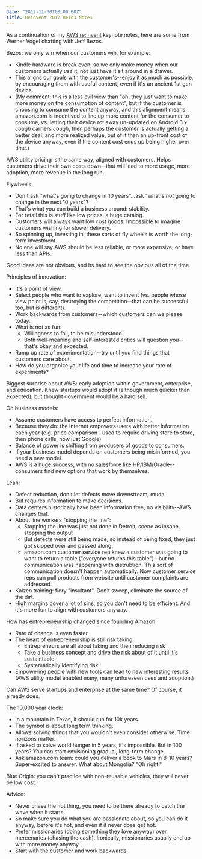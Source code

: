 ```yaml
---
date: "2012-11-30T00:00:00Z"
title: Reinvent 2012 Bezos Notes
---
```



As a continuation of my [AWS re:Invent](https://reinvent.awsevents.com/) keynote notes, here are some from Werner Vogel chatting with Jeff Bezos.

Bezos: we only win when our customers win, for example:

* Kindle hardware is break even, so we only make money when our customers actually *use* it, not just have it sit around in a drawer.
* This aligns our goals with the customer's--enjoy it as much as possible, by encouraging them with useful content, even if it's an ancient 1st gen device.
* (My comment: this is a less evil view than "oh, they just want to make more money on the consumption of content", but if the customer is choosing to consume the content anyway, and this alignment means amazon.com is incentived to line up more content for the consumer to consume, vs. letting their device rot away un-updated on Android 3.x *cough* carriers *cough*, then perhaps the customer is actually getting a better deal, and more realized value, out of it than an up-front cost of the device anyway, even if the content cost ends up being higher over time.)

AWS utility pricing is the same way, aligned with customers. Helps customers drive their own costs down--that will lead to more usage, more adoption, more revenue in the long run.

Flywheels:

* Don't ask "what's going to change in 10 years"...ask "what's *not* going to change in the next 10 years"?
* That's what you can build a business around: stability.
* For retail this is stuff like low prices, a huge catalog.
* Customers will always want low cost goods. Impossible to imagine customers wishing for slower delivery.
* So spinning up, investing in, these sorts of fly wheels is worth the long-term investment.
* No one will say AWS should be less reliable, or more expensive, or have less than APIs.

Good ideas are not obvious, and its hard to see the obvious all of the time.

Principles of innovation:

* It's a point of view.
* Select people who want to explore, want to invent (vs. people whose view point is, say, destroying the competition--that can be successful too, but is different).
* Work backwards from customers--which customers can we please today.
* What is not as fun:
  * Willingness to fail, to be misunderstood.
  * Both well-meaning and self-interested critics will question you--that's okay and expected.
* Ramp up rate of experimentation--try until you find things that customers care about.
* How do you organize your life and time to increase your rate of experiments?

Biggest surprise about AWS: early adoption within government, enterprise, and education. Knew startups would adopt it (although much quicker than expected), but thought government would be a hard sell.

On business models:

* Assume customers have access to perfect information.
* Because they do: the Internet empowers users with better information each year (e.g. price comparison--used to require driving store to store, then phone calls, now just Google)
* Balance of power is shifting from producers of goods to consumers.
* If your business model depends on customers being misinformed, you need a new model.
* AWS is a huge success, with no salesforce like HP/IBM/Oracle--consumers find new options that work by themselves.

Lean:

* Defect reduction, don't let defects move downstream, muda
* But requires information to make decisions.
* Data centers historically have been information free, no visibility--AWS changes that.
* About line workers "stopping the line":
  * Stopping the line was just not done in Detroit, scene as insane, stopping the output
  * But defects were still being made, so instead of being fixed, they just got skipped over and passed along.
  * amazon.com customer service rep knew a customer was going to want to return a table ("everyone returns this table")--but no communication was happening with distrubtion. This sort of communication doesn't happen automatically. Now customer service reps can pull products from website until customer complaints are addressed.
* Kaizen training: fiery "insultant". Don't sweep, eliminate the source of the dirt.
* High margins cover a lot of sins, so you don't need to be efficient. And it's more fun to align with customers anyway.

How has entrepreneurship changed since founding Amazon:

* Rate of change is even faster.
* The heart of entrepreneurship is still risk taking:
  * Entrepreneurs are all about taking and then reducing risk
  * Take a business concept and drive the risk about of it until it's sustaintable.
  * Systematically identifying risk.
* Empowering people with new tools can lead to new interesting results (AWS utility model enabled many, many unforeseen uses and adoption.)

Can AWS serve startups and enterprise at the same time? Of course, it already does.

The 10,000 year clock:

* In a mountain in Texas, it should run for 10k years.
* The symbol is about long term thinking.
* Allows solving things that you wouldn't even consider otherwise. Time horizons matter.
* If asked to solve world hunger in 5 years, it's impossible. But in 100 years? You can start envisioning gradual, long-term change.
* Ask amazon.com team: could you deliver a book to Mars in 8-10 years? Super-excited to answer. What about Mongolia? "Oh right."

Blue Origin: you can't practice with non-reusable vehicles, they will never be low cost.

Advice:

* Never chase the hot thing, you need to be there already to catch the wave when it starts.
* So make sure you do what you are passionate about, so you can do it anyway, before it's hot, and even if it never does get hot.
* Prefer missionaries (doing something they love anyway) over mercenaries (chasing the cash). Ironically, missionaries usually end up with more money anyway.
* Start with the customer and work backwards.


